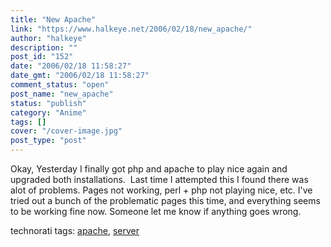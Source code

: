 ```yaml
---
title: "New Apache"
link: "https://www.halkeye.net/2006/02/18/new_apache/"
author: "halkeye"
description: ""
post_id: "152"
date: "2006/02/18 11:58:27"
date_gmt: "2006/02/18 11:58:27"
comment_status: "open"
post_name: "new_apache"
status: "publish"
category: "Anime"
tags: []
cover: "/cover-image.jpg"
post_type: "post"
---
```


Okay, Yesterday I finally got php and apache to play nice again and upgraded both installations.  Last time I attempted this I found there was alot of problems. Pages not working, perl + php not playing nice, etc. I've tried out a bunch of the problematic pages this time, and everything seems to be working fine now. Someone let me know if anything goes wrong. 

technorati tags: [apache](http://technorati.com/tag/apache), [server](http://technorati.com/tag/server)